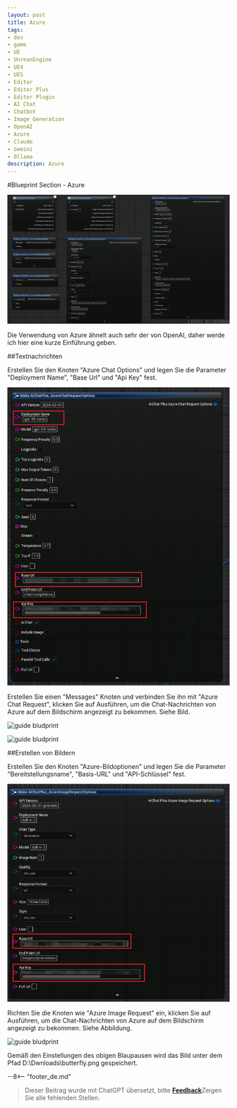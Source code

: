 ```yaml
---
layout: post
title: Azure
tags:
- dev
- game
- UE
- UnreanEngine
- UE4
- UE5
- Editor
- Editor Plus
- Editor Plugin
- AI Chat
- Chatbot
- Image Generation
- OpenAI
- Azure
- Claude
- Gemini
- Ollama
description: Azure
---
```


<meta property="og:title" content="UE 插件 AIChatPlus 使用说明 - 蓝图篇 - Azure" />

#Blueprint Section - Azure

![blueprint](assets/img/2024-ue-aichatplus/usage/blueprint/azure_all.png)

Die Verwendung von Azure ähnelt auch sehr der von OpenAI, daher werde ich hier eine kurze Einführung geben.

##Textnachrichten

Erstellen Sie den Knoten "Azure Chat Options" und legen Sie die Parameter "Deployment Name", "Base Url" und "Api Key" fest.

![guide bludprint](assets/img/2024-ue-aichatplus/usage/blueprint/azure_chat_1.png)

Erstellen Sie einen "Messages" Knoten und verbinden Sie ihn mit "Azure Chat Request", klicken Sie auf Ausführen, um die Chat-Nachrichten von Azure auf dem Bildschirm angezeigt zu bekommen. Siehe Bild.

![guide bludprint](assets/img/2024-ue-aichatplus/guide_azure_blueprint_chat_1.png)

![guide bludprint](assets/img/2024-ue-aichatplus/guide_azure_blueprint_chat_2.png)

##Erstellen von Bildern

Erstellen Sie den Knoten "Azure-Bildoptionen" und legen Sie die Parameter "Bereitstellungsname", "Basis-URL" und "API-Schlüssel" fest.

![guide bludprint](assets/img/2024-ue-aichatplus/usage/blueprint/azure_image_1.png)

Richten Sie die Knoten wie "Azure Image Request" ein, klicken Sie auf Ausführen, um die Chat-Nachrichten von Azure auf dem Bildschirm angezeigt zu bekommen. Siehe Abbildung.

![guide bludprint](assets/img/2024-ue-aichatplus/guide_azure_blueprint_image_1.png)

Gemäß den Einstellungen des obigen Blaupausen wird das Bild unter dem Pfad D:\Dwnloads\butterfly.png gespeichert.

--8<-- "footer_de.md"


> Dieser Beitrag wurde mit ChatGPT übersetzt, bitte [**Feedback**](https://github.com/disenone/wiki_blog/issues/new)Zeigen Sie alle fehlenden Stellen. 
